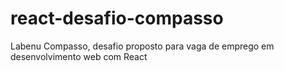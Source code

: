 # react-desafio-compasso
Labenu Compasso, desafio proposto para vaga de emprego em desenvolvimento web com React

